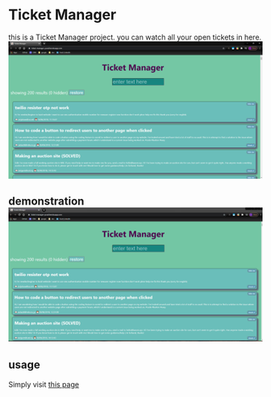 # Ticket Manager

this is a Ticket Manager project.
you can watch all your open tickets in here.
![pic1](readme-files\ticketScreenShot.png)

## demonstration ![gif](readme-files\ticketGif.gif)

## usage

Simply visit [this page](https://ticket-manager-yuval.herokuapp.com/)
